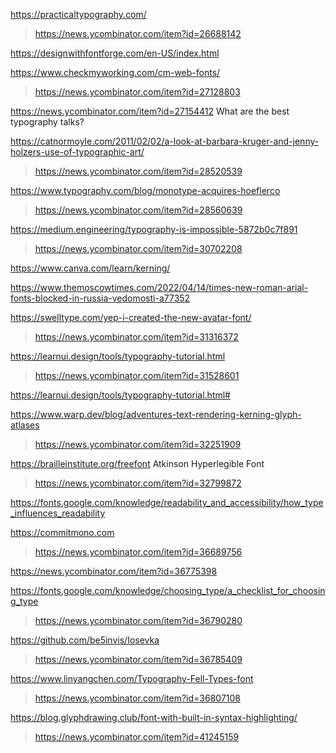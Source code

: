https://practicaltypography.com/
> https://news.ycombinator.com/item?id=26688142

https://designwithfontforge.com/en-US/index.html

https://www.checkmyworking.com/cm-web-fonts/
> https://news.ycombinator.com/item?id=27128803

https://news.ycombinator.com/item?id=27154412 What are the best typography talks?

https://catnormoyle.com/2011/02/02/a-look-at-barbara-kruger-and-jenny-holzers-use-of-typographic-art/
> https://news.ycombinator.com/item?id=28520539

https://www.typography.com/blog/monotype-acquires-hoeflerco
> https://news.ycombinator.com/item?id=28560639

https://medium.engineering/typography-is-impossible-5872b0c7f891
> https://news.ycombinator.com/item?id=30702208

https://www.canva.com/learn/kerning/

https://www.themoscowtimes.com/2022/04/14/times-new-roman-arial-fonts-blocked-in-russia-vedomosti-a77352

https://swelltype.com/yep-i-created-the-new-avatar-font/
> https://news.ycombinator.com/item?id=31316372

https://learnui.design/tools/typography-tutorial.html
> https://news.ycombinator.com/item?id=31528601

https://learnui.design/tools/typography-tutorial.html#

https://www.warp.dev/blog/adventures-text-rendering-kerning-glyph-atlases
> https://news.ycombinator.com/item?id=32251909

https://brailleinstitute.org/freefont Atkinson Hyperlegible Font
> https://news.ycombinator.com/item?id=32799872

https://fonts.google.com/knowledge/readability_and_accessibility/how_type_influences_readability

https://commitmono.com
> https://news.ycombinator.com/item?id=36689756

https://news.ycombinator.com/item?id=36775398

https://fonts.google.com/knowledge/choosing_type/a_checklist_for_choosing_type
> https://news.ycombinator.com/item?id=36790280

https://github.com/be5invis/Iosevka
> https://news.ycombinator.com/item?id=36785409

https://www.linyangchen.com/Typography-Fell-Types-font
> https://news.ycombinator.com/item?id=36807108

https://blog.glyphdrawing.club/font-with-built-in-syntax-highlighting/
> https://news.ycombinator.com/item?id=41245159